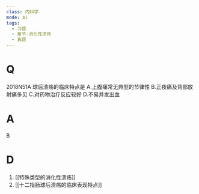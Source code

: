 ```yaml
---
class: 内科学
mode: A1
tags:
  - 习题
  - 章节-消化性溃疡
  - 真题
---
```


# Q
2018N51A 球后溃疡的临床特点是
A.上腹痛常无典型的节律性
B.正夜痛及背部放射痛多见
C.对药物治疗反应较好
D.不易并发出血
# A
B
# D
1. [[特殊类型的消化性溃疡]]
2. [[十二指肠球后溃疡的临床表现特点]]